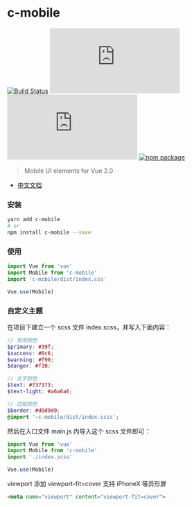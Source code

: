 # c-mobile

[![Build Status](https://travis-ci.org/Hema-FE/c-mobile.svg?branch=master)](https://travis-ci.org/Hema-FE/c-mobile)
![JS gzip size](http://img.badgesize.io/https://unpkg.com/c-mobile/dist/index.js?compression=gzip&label=gzip%20size:%20JS)
![CSS gzip size](http://img.badgesize.io/https://unpkg.com/c-mobile/dist/index.css?compression=gzip&label=gzip%20size:%20CSS)
[![npm package](https://img.shields.io/npm/v/c-mobile.svg)](https://www.npmjs.org/package/c-mobile)

> Mobile UI elements for Vue 2.0

- [中文文档](http://c-mobile-docs.chooin.com)

### 安装

``` sh
yarn add c-mobile
# or
npm install c-mobile --save
```

### 使用

``` js
import Vue from 'vue'
import Mobile from 'c-mobile'
import 'c-mobile/dist/index.css'

Vue.use(Mobile)
```

### 自定义主题

在项目下建立一个 scss 文件 index.scss，并写入下面内容：

``` scss
// 常用颜色
$primary: #39f;
$success: #0c6;
$warning: #f90;
$danger: #f30;

// 文字颜色
$text: #737373;
$text-light: #a6a6a6;

// 边框颜色
$border: #d9d9d9;
@import '~c-mobile/dist/index.scss';
```

然后在入口文件 main.js 内导入这个 scss 文件即可：

``` js
import Vue from 'vue'
import Mobile from 'c-mobile'
import './index.scss'

Vue.use(Mobile)
```

viewport 添加 viewport-fit=cover 支持 iPhoneX 等异形屏

``` html
<meta name="viewport" content="viewport-fit=cover">
```
